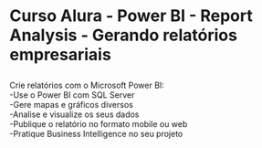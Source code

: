 # Curso Alura - Power BI - Report Analysis - Gerando relatórios empresariais<p>
Crie relatórios com o Microsoft Power BI:<br>
-Use o Power BI com SQL Server<br>
-Gere mapas e gráficos diversos<br>
-Analise e visualize os seus dados<br>
-Publique o relatório no formato mobile ou web<br>
-Pratique Business Intelligence no seu projeto
